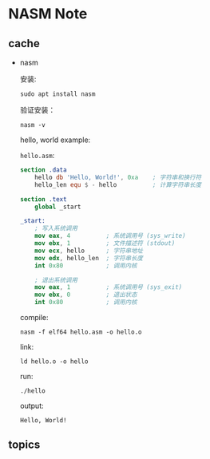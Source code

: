 # NASM Note

## cache

* nasm

    安装:
    
    `sudo apt install nasm`

    验证安装：

    `nasm -v`

    hello, world example:

    `hello.asm`:

    ```nasm
    section .data
        hello db 'Hello, World!', 0xa    ; 字符串和换行符
        hello_len equ $ - hello          ; 计算字符串长度

    section .text
        global _start

    _start:
        ; 写入系统调用
        mov eax, 4          ; 系统调用号 (sys_write)
        mov ebx, 1          ; 文件描述符 (stdout)
        mov ecx, hello      ; 字符串地址
        mov edx, hello_len  ; 字符串长度
        int 0x80            ; 调用内核

        ; 退出系统调用
        mov eax, 1          ; 系统调用号 (sys_exit)
        mov ebx, 0          ; 退出状态
        int 0x80            ; 调用内核
    ```

    compile:

    `nasm -f elf64 hello.asm -o hello.o`

    link:

    `ld hello.o -o hello`

    run:

    `./hello`

    output:

    ```
    Hello, World!
    ```

## topics
